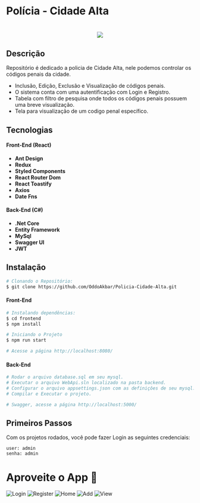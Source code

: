 # Polícia - Cidade Alta

<h1 align="center"><img src="https://i.imgur.com/PNV0sLz.png"></h1>

## Descrição

Repositório é dedicado a policia de Cidade Alta, nele podemos controlar os códigos penais da cidade.

- Inclusão, Edição, Exclusão e Visualização de códigos penais.
- O sistema conta com uma autentificação com Login e Registro.
- Tabela com filtro de pesquisa onde todos os códigos penais possuem uma breve visualização.
- Tela para visualização de um codigo penal específico.

## Tecnologias

#### **Front-End** (React)

- **Ant Design**
- **Redux**
- **Styled Components**
- **React Router Dom**
- **React Toastify**
- **Axios**
- **Date Fns**

#### **Back-End** (C#)

- **.Net Core**
- **Entity Framework**
- **MySql**
- **Swagger UI**
- **JWT**

## Instalação

```sh
# Clonando o Repositório:
$ git clone https://github.com/OddoAkbar/Policia-Cidade-Alta.git
```

#### **Front-End**

```sh
# Instalando dependências:
$ cd frontend
$ npm install

# Iniciando o Projeto
$ npm run start

# Acesse a página http://localhost:8080/
```

#### **Back-End**

```sh
# Rodar o arquivo database.sql em seu mysql.
# Executar o arquivo WebApi.sln localizado na pasta backend.
# Configurar o arquivo appsettings.json com as definiçôes de seu mysql.
# Compilar e Executar o projeto.

# Swagger, acesse a página http://localhost:5000/
```

## Primeiros Passos

Com os projetos rodados, você pode fazer Login as seguintes credenciais:

```
user: admin
senha: admin
```

# Aproveite o App :rocket:

![Login](https://i.imgur.com/MOXjfA6.png)
![Register](https://i.imgur.com/m2fC2fM.png)
![Home](https://i.imgur.com/4CN2DWv.png)
![Add](https://i.imgur.com/GS55jRs.png)
![View](https://i.imgur.com/EXrUB9B.png)
